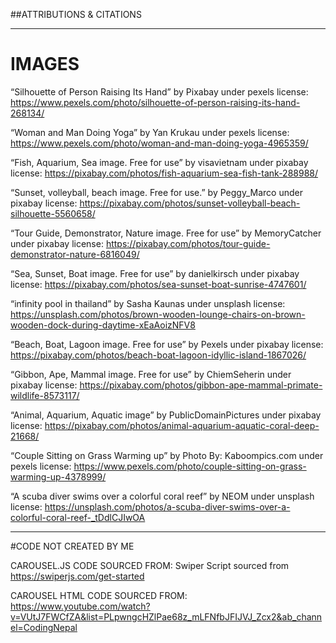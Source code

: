 ##ATTRIBUTIONS & CITATIONS

---------------------------------------------------------------------------------------------------------------------------------------------------------
# IMAGES
“Silhouette of Person Raising Its Hand” by Pixabay under pexels license: 
https://www.pexels.com/photo/silhouette-of-person-raising-its-hand-268134/

“Woman and Man Doing Yoga” by Yan Krukau under pexels license:
https://www.pexels.com/photo/woman-and-man-doing-yoga-4965359/

“Fish, Aquarium, Sea image. Free for use” by visavietnam under pixabay license: https://pixabay.com/photos/fish-aquarium-sea-fish-tank-288988/

“Sunset, volleyball, beach image. Free for use.” by Peggy_Marco under pixabay license:
https://pixabay.com/photos/sunset-volleyball-beach-silhouette-5560658/

“Tour Guide, Demonstrator, Nature image. Free for use” by MemoryCatcher under pixabay license:
https://pixabay.com/photos/tour-guide-demonstrator-nature-6816049/

“Sea, Sunset, Boat image. Free for use” by danielkirsch under pixabay license: https://pixabay.com/photos/sea-sunset-boat-sunrise-4747601/

“infinity pool in thailand” by Sasha Kaunas under unsplash license: https://unsplash.com/photos/brown-wooden-lounge-chairs-on-brown-wooden-dock-during-daytime-xEaAoizNFV8

“Beach, Boat, Lagoon image. Free for use” by Pexels under pixabay license: https://pixabay.com/photos/beach-boat-lagoon-idyllic-island-1867026/

“Gibbon, Ape, Mammal image. Free for use” by ChiemSeherin under pixabay license: https://pixabay.com/photos/gibbon-ape-mammal-primate-wildlife-8573117/

“Animal, Aquarium, Aquatic image” by PublicDomainPictures under pixabay license: https://pixabay.com/photos/animal-aquarium-aquatic-coral-deep-21668/

“Couple  Sitting on Grass Warming up” by Photo By: Kaboompics.com under pexels license:
https://www.pexels.com/photo/couple-sitting-on-grass-warming-up-4378999/


“A scuba diver swims over a colorful coral reef” by NEOM under unsplash license:
https://unsplash.com/photos/a-scuba-diver-swims-over-a-colorful-coral-reef-_tDdlCJIwOA

---------------------------------------------------------------------------------------------------------------------------------------------------------
#CODE NOT CREATED BY ME


CAROUSEL.JS CODE SOURCED FROM: Swiper Script sourced from https://swiperjs.com/get-started

CAROUSEL HTML CODE SOURCED FROM: https://www.youtube.com/watch?v=VUtJ7FWCfZA&list=PLpwngcHZlPae68z_mLFNfbJFIJVJ_Zcx2&ab_channel=CodingNepal
